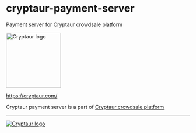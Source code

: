 # cryptaur-payment-server

Payment server for Cryptaur crowdsale platform

<img src="https://cryptaur.github.io/images/Cryptaur-logo.png" alt="Cryptaur logo" width="150">

https://cryptaur.com/

Cryptaur payment server is a part of [Cryptaur crowdsale platform](https://github.com/Cryptaur/cryptaur-crowdsale-platform)

---

[![Cryptaur logo](https://cryptaur.github.io/images/Cryptaur-logo-2.png "Cryptaur logo")](https://cryptaur.com/)
